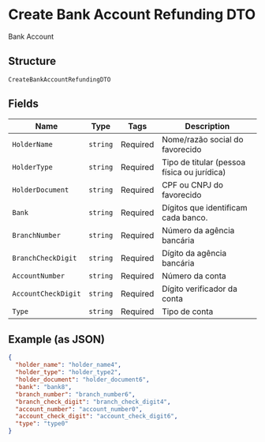 
# Create Bank Account Refunding DTO

Bank Account

## Structure

`CreateBankAccountRefundingDTO`

## Fields

| Name | Type | Tags | Description |
|  --- | --- | --- | --- |
| `HolderName` | `string` | Required | Nome/razão social do favorecido |
| `HolderType` | `string` | Required | Tipo de titular (pessoa física ou jurídica) |
| `HolderDocument` | `string` | Required | CPF ou CNPJ do favorecido |
| `Bank` | `string` | Required | Dígitos que identificam cada banco. |
| `BranchNumber` | `string` | Required | Número da agência bancária |
| `BranchCheckDigit` | `string` | Required | Dígito da agência bancária |
| `AccountNumber` | `string` | Required | Número da conta |
| `AccountCheckDigit` | `string` | Required | Dígito verificador da conta |
| `Type` | `string` | Required | Tipo de conta |

## Example (as JSON)

```json
{
  "holder_name": "holder_name4",
  "holder_type": "holder_type2",
  "holder_document": "holder_document6",
  "bank": "bank8",
  "branch_number": "branch_number6",
  "branch_check_digit": "branch_check_digit4",
  "account_number": "account_number0",
  "account_check_digit": "account_check_digit6",
  "type": "type0"
}
```

